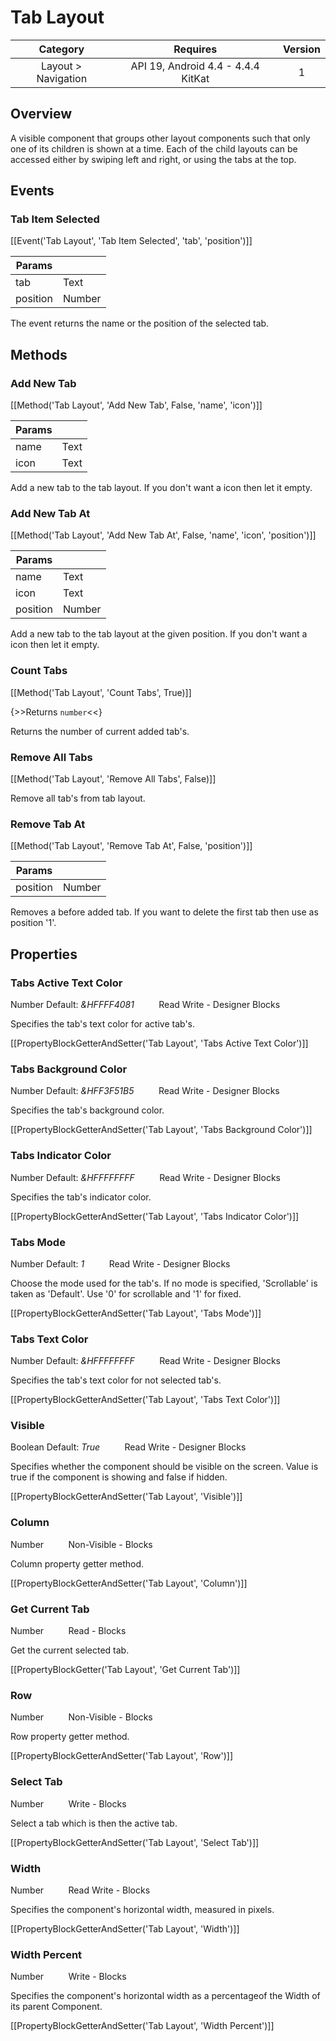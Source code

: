 # Tab Layout

| Category | Requires | Version |
|:--------:|:-------:|:--------:|
|Layout > Navigation|API 19, Android 4.4 - 4.4.4 KitKat|1|

## Overview

A visible component that groups other layout components such that only one of its children is shown at a time. Each of the child layouts can be accessed either by swiping left and right, or using the tabs at the top.

## Events

### Tab Item Selected

[[Event('Tab Layout', 'Tab Item Selected', 'tab', 'position')]]

| Params | []() |
|--------|------|
|tab|Text|
|position|Number|


The event returns the name or the position of the selected tab.

## Methods

### Add New Tab

[[Method('Tab Layout', 'Add New Tab', False, 'name', 'icon')]]

| Params | []() |
|--------|------|
|name|Text|
|icon|Text|


Add a new tab to the tab layout. If you don't want a icon then let it empty.

### Add New Tab At

[[Method('Tab Layout', 'Add New Tab At', False, 'name', 'icon', 'position')]]

| Params | []() |
|--------|------|
|name|Text|
|icon|Text|
|position|Number|


Add a new tab to the tab layout at the given position. If you don't want a icon then let it empty.

### Count Tabs

[[Method('Tab Layout', 'Count Tabs', True)]]

{>>Returns `number`<<}

Returns the number of current added tab's.

### Remove All Tabs

[[Method('Tab Layout', 'Remove All Tabs', False)]]

Remove all tab's from tab layout.

### Remove Tab At

[[Method('Tab Layout', 'Remove Tab At', False, 'position')]]

| Params | []() |
|--------|------|
|position|Number|


Removes a before added tab. If you want to delete the first tab then use as position '1'.

## Properties

### Tabs Active Text Color

<span class="chip chip-number">Number</span> <span class="chip chip-number">Default: <i>&HFFFF4081</i></span>&nbsp;&nbsp;&nbsp;&nbsp;&nbsp;&nbsp;&nbsp;&nbsp;&nbsp;&nbsp;<span class="chip chip-rw">Read</span> <span class="chip chip-rw">Write</span> - <span class="chip chip-bd">Designer</span> <span class="chip chip-bd">Blocks</span> 

Specifies the tab's text color for active tab's.

[[PropertyBlockGetterAndSetter('Tab Layout', 'Tabs Active Text Color')]]

### Tabs Background Color

<span class="chip chip-number">Number</span> <span class="chip chip-number">Default: <i>&HFF3F51B5</i></span>&nbsp;&nbsp;&nbsp;&nbsp;&nbsp;&nbsp;&nbsp;&nbsp;&nbsp;&nbsp;<span class="chip chip-rw">Read</span> <span class="chip chip-rw">Write</span> - <span class="chip chip-bd">Designer</span> <span class="chip chip-bd">Blocks</span> 

Specifies the tab's background color.

[[PropertyBlockGetterAndSetter('Tab Layout', 'Tabs Background Color')]]

### Tabs Indicator Color

<span class="chip chip-number">Number</span> <span class="chip chip-number">Default: <i>&HFFFFFFFF</i></span>&nbsp;&nbsp;&nbsp;&nbsp;&nbsp;&nbsp;&nbsp;&nbsp;&nbsp;&nbsp;<span class="chip chip-rw">Read</span> <span class="chip chip-rw">Write</span> - <span class="chip chip-bd">Designer</span> <span class="chip chip-bd">Blocks</span> 

Specifies the tab's indicator color.

[[PropertyBlockGetterAndSetter('Tab Layout', 'Tabs Indicator Color')]]

### Tabs Mode

<span class="chip chip-number">Number</span> <span class="chip chip-number">Default: <i>1</i></span>&nbsp;&nbsp;&nbsp;&nbsp;&nbsp;&nbsp;&nbsp;&nbsp;&nbsp;&nbsp;<span class="chip chip-rw">Read</span> <span class="chip chip-rw">Write</span> - <span class="chip chip-bd">Designer</span> <span class="chip chip-bd">Blocks</span> 

Choose the mode used for the tab's. If no mode is specified, 'Scrollable' is taken as 'Default'. Use '0' for scrollable and '1' for fixed.

[[PropertyBlockGetterAndSetter('Tab Layout', 'Tabs Mode')]]

### Tabs Text Color

<span class="chip chip-number">Number</span> <span class="chip chip-number">Default: <i>&HFFFFFFFF</i></span>&nbsp;&nbsp;&nbsp;&nbsp;&nbsp;&nbsp;&nbsp;&nbsp;&nbsp;&nbsp;<span class="chip chip-rw">Read</span> <span class="chip chip-rw">Write</span> - <span class="chip chip-bd">Designer</span> <span class="chip chip-bd">Blocks</span> 

Specifies the tab's text color for not selected tab's.

[[PropertyBlockGetterAndSetter('Tab Layout', 'Tabs Text Color')]]

### Visible

<span class="chip chip-boolean">Boolean</span> <span class="chip chip-boolean">Default: <i>True</i></span>&nbsp;&nbsp;&nbsp;&nbsp;&nbsp;&nbsp;&nbsp;&nbsp;&nbsp;&nbsp;<span class="chip chip-rw">Read</span> <span class="chip chip-rw">Write</span> - <span class="chip chip-bd">Designer</span> <span class="chip chip-bd">Blocks</span> 

Specifies whether the component should be visible on the screen. Value is true if the component is showing and false if hidden.

[[PropertyBlockGetterAndSetter('Tab Layout', 'Visible')]]

### Column

<span class="chip chip-number">Number</span>&nbsp;&nbsp;&nbsp;&nbsp;&nbsp;&nbsp;&nbsp;&nbsp;&nbsp;&nbsp;<span class="chip chip-rw">Non-Visible</span> - <span class="chip chip-bd">Blocks</span> 

Column property getter method.

[[PropertyBlockGetterAndSetter('Tab Layout', 'Column')]]

### Get Current Tab

<span class="chip chip-number">Number</span>&nbsp;&nbsp;&nbsp;&nbsp;&nbsp;&nbsp;&nbsp;&nbsp;&nbsp;&nbsp;<span class="chip chip-rw">Read</span> - <span class="chip chip-bd">Blocks</span> 

Get the current selected tab.

[[PropertyBlockGetter('Tab Layout', 'Get Current Tab')]]

### Row

<span class="chip chip-number">Number</span>&nbsp;&nbsp;&nbsp;&nbsp;&nbsp;&nbsp;&nbsp;&nbsp;&nbsp;&nbsp;<span class="chip chip-rw">Non-Visible</span> - <span class="chip chip-bd">Blocks</span> 

Row property getter method.

[[PropertyBlockGetterAndSetter('Tab Layout', 'Row')]]

### Select Tab

<span class="chip chip-number">Number</span>&nbsp;&nbsp;&nbsp;&nbsp;&nbsp;&nbsp;&nbsp;&nbsp;&nbsp;&nbsp;<span class="chip chip-rw">Write</span> - <span class="chip chip-bd">Blocks</span> 

Select a tab which is then the active tab.

[[PropertyBlockGetterAndSetter('Tab Layout', 'Select Tab')]]

### Width

<span class="chip chip-number">Number</span>&nbsp;&nbsp;&nbsp;&nbsp;&nbsp;&nbsp;&nbsp;&nbsp;&nbsp;&nbsp;<span class="chip chip-rw">Read</span> <span class="chip chip-rw">Write</span> - <span class="chip chip-bd">Blocks</span> 

Specifies the component's horizontal width, measured in pixels.

[[PropertyBlockGetterAndSetter('Tab Layout', 'Width')]]

### Width Percent

<span class="chip chip-number">Number</span>&nbsp;&nbsp;&nbsp;&nbsp;&nbsp;&nbsp;&nbsp;&nbsp;&nbsp;&nbsp;<span class="chip chip-rw">Write</span> - <span class="chip chip-bd">Blocks</span> 

Specifies the component's horizontal width as a percentageof the Width of its parent Component.

[[PropertyBlockGetterAndSetter('Tab Layout', 'Width Percent')]]